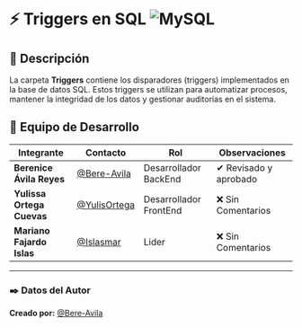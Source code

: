 # ⚡ Triggers en SQL  ![MySQL](https://img.shields.io/badge/MySQL-4479A1.svg?style=for-the-badge&logo=mysql&logoColor=white)  

## 📌 Descripción  
La carpeta **Triggers** contiene los disparadores (triggers) implementados en la base de datos SQL. Estos triggers se utilizan para automatizar procesos, mantener la integridad de los datos y gestionar auditorías en el sistema.

## 👥 Equipo de Desarrollo
| Integrante | Contacto | Rol | Observaciones |
|------------|--------|---|---|
| **Berenice Ávila Reyes** | [@Bere-Avila](https://github.com/Bere-Avila) | Desarrollador BackEnd | ✔ Revisado y aprobado |
| **Yulissa Ortega Cuevas** | [@YulisOrtega](https://github.com/YulisOrtega) | Desarrollador FrontEnd | ❌ Sin Comentarios |
| **Mariano Fajardo Islas** | [@Islasmar](https://github.com/Islasmar) | Lider | ❌ Sin Comentarios |

---

### ✒️ **Datos del Autor**  
**Creado por:** [@Bere-Avila](https://github.com/Bere-Avila) 